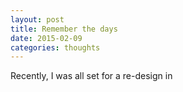 ```yaml
---
layout: post
title: Remember the days
date: 2015-02-09
categories: thoughts
---
```


Recently, I was all set for a re-design in 